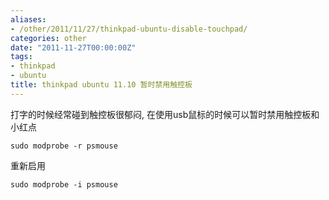 ```yaml
---
aliases:
- /other/2011/11/27/thinkpad-ubuntu-disable-touchpad/
categories: other
date: "2011-11-27T00:00:00Z"
tags:
- thinkpad
- ubuntu
title: thinkpad ubuntu 11.10 暂时禁用触控板
---
```

打字的时候经常碰到触控板很郁闷, 在使用usb鼠标的时候可以暂时禁用触控板和小红点

`sudo modprobe -r psmouse`


重新启用

`sudo modprobe -i psmouse`


